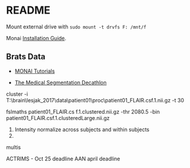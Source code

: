 # README

Mount external drive with `sudo mount -t drvfs F: /mnt/f` 

Monai [Installation Guide](https://docs.monai.io/en/stable/installation.html). 

## Brats Data

- [MONAI Tutorials](https://github.com/Project-MONAI/tutorials)

- [The Medical Segmentation Decathlon](https://www.nature.com/articles/s41467-022-30695-9)

cluster -i T:\brain\lesjak_2017\data\patient01\proc\patient01_FLAIR.csf.1.nii.gz -t 30

fslmaths patient01_FLAIR.cs
f.1.clustered.nii.gz -thr 2080.5 -bin patient01_FLAIR.csf.1.clusteredLarge.nii.gz

1. Intensity normalize across subjects and within subjects
2. 

multis

ACTRIMS - Oct 25 deadline
AAN april deadline
